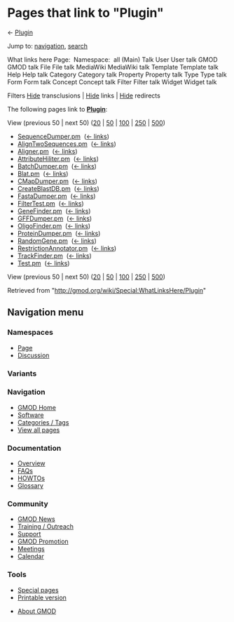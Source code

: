 <div id="mw-page-base" class="noprint">

</div>

<div id="mw-head-base" class="noprint">

</div>

<div id="content" class="mw-body" role="main">

<span id="top"></span>

<div id="mw-js-message" style="display:none;">

</div>



# <span dir="auto">Pages that link to "Plugin"</span>

<div id="bodyContent">

<div id="contentSub">

← <a href="/mediawiki/index.php?title=Plugin&amp;redirect=no"
class="mw-redirect" title="Plugin">Plugin</a>

</div>

<div id="jump-to-nav" class="mw-jump">

Jump to: [navigation](#mw-navigation), [search](#p-search)

</div>

<div id="mw-content-text">

What links here Page:  Namespace:  all (Main) Talk User User talk GMOD
GMOD talk File File talk MediaWiki MediaWiki talk Template Template talk
Help Help talk Category Category talk Property Property talk Type Type
talk Form Form talk Concept Concept talk Filter Filter talk Widget
Widget talk

Filters
[Hide](/mediawiki/index.php?title=Special:WhatLinksHere/Plugin&hidetrans=1 "Special:WhatLinksHere/Plugin")
transclusions \|
[Hide](/mediawiki/index.php?title=Special:WhatLinksHere/Plugin&hidelinks=1 "Special:WhatLinksHere/Plugin")
links \|
[Hide](/mediawiki/index.php?title=Special:WhatLinksHere/Plugin&hideredirs=1 "Special:WhatLinksHere/Plugin")
redirects

The following pages link to
**<a href="/wiki/Plugin" class="mw-redirect" title="Plugin">Plugin</a>**:

View (previous 50 \| next 50)
([20](/mediawiki/index.php?title=Special:WhatLinksHere/Plugin&limit=20 "Special:WhatLinksHere/Plugin")
\|
[50](/mediawiki/index.php?title=Special:WhatLinksHere/Plugin&limit=50 "Special:WhatLinksHere/Plugin")
\|
[100](/mediawiki/index.php?title=Special:WhatLinksHere/Plugin&limit=100 "Special:WhatLinksHere/Plugin")
\|
[250](/mediawiki/index.php?title=Special:WhatLinksHere/Plugin&limit=250 "Special:WhatLinksHere/Plugin")
\|
[500](/mediawiki/index.php?title=Special:WhatLinksHere/Plugin&limit=500 "Special:WhatLinksHere/Plugin"))

- [SequenceDumper.pm](/wiki/SequenceDumper.pm "SequenceDumper.pm") ‎
  <span class="mw-whatlinkshere-tools">([←
  links](/mediawiki/index.php?title=Special:WhatLinksHere&target=SequenceDumper.pm "Special:WhatLinksHere"))</span>
- [AlignTwoSequences.pm](/wiki/AlignTwoSequences.pm "AlignTwoSequences.pm")
  ‎ <span class="mw-whatlinkshere-tools">([←
  links](/mediawiki/index.php?title=Special:WhatLinksHere&target=AlignTwoSequences.pm "Special:WhatLinksHere"))</span>
- [Aligner.pm](/wiki/Aligner.pm "Aligner.pm") ‎
  <span class="mw-whatlinkshere-tools">([←
  links](/mediawiki/index.php?title=Special:WhatLinksHere&target=Aligner.pm "Special:WhatLinksHere"))</span>
- [AttributeHiliter.pm](/wiki/AttributeHiliter.pm "AttributeHiliter.pm")
  ‎ <span class="mw-whatlinkshere-tools">([←
  links](/mediawiki/index.php?title=Special:WhatLinksHere&target=AttributeHiliter.pm "Special:WhatLinksHere"))</span>
- [BatchDumper.pm](/wiki/BatchDumper.pm "BatchDumper.pm") ‎
  <span class="mw-whatlinkshere-tools">([←
  links](/mediawiki/index.php?title=Special:WhatLinksHere&target=BatchDumper.pm "Special:WhatLinksHere"))</span>
- [Blat.pm](/wiki/Blat.pm "Blat.pm") ‎
  <span class="mw-whatlinkshere-tools">([←
  links](/mediawiki/index.php?title=Special:WhatLinksHere&target=Blat.pm "Special:WhatLinksHere"))</span>
- [CMapDumper.pm](/wiki/CMapDumper.pm "CMapDumper.pm") ‎
  <span class="mw-whatlinkshere-tools">([←
  links](/mediawiki/index.php?title=Special:WhatLinksHere&target=CMapDumper.pm "Special:WhatLinksHere"))</span>
- [CreateBlastDB.pm](/wiki/CreateBlastDB.pm "CreateBlastDB.pm") ‎
  <span class="mw-whatlinkshere-tools">([←
  links](/mediawiki/index.php?title=Special:WhatLinksHere&target=CreateBlastDB.pm "Special:WhatLinksHere"))</span>
- [FastaDumper.pm](/wiki/FastaDumper.pm "FastaDumper.pm") ‎
  <span class="mw-whatlinkshere-tools">([←
  links](/mediawiki/index.php?title=Special:WhatLinksHere&target=FastaDumper.pm "Special:WhatLinksHere"))</span>
- [FilterTest.pm](/wiki/FilterTest.pm "FilterTest.pm") ‎
  <span class="mw-whatlinkshere-tools">([←
  links](/mediawiki/index.php?title=Special:WhatLinksHere&target=FilterTest.pm "Special:WhatLinksHere"))</span>
- [GeneFinder.pm](/wiki/GeneFinder.pm "GeneFinder.pm") ‎
  <span class="mw-whatlinkshere-tools">([←
  links](/mediawiki/index.php?title=Special:WhatLinksHere&target=GeneFinder.pm "Special:WhatLinksHere"))</span>
- [GFFDumper.pm](/wiki/GFFDumper.pm "GFFDumper.pm") ‎
  <span class="mw-whatlinkshere-tools">([←
  links](/mediawiki/index.php?title=Special:WhatLinksHere&target=GFFDumper.pm "Special:WhatLinksHere"))</span>
- [OligoFinder.pm](/wiki/OligoFinder.pm "OligoFinder.pm") ‎
  <span class="mw-whatlinkshere-tools">([←
  links](/mediawiki/index.php?title=Special:WhatLinksHere&target=OligoFinder.pm "Special:WhatLinksHere"))</span>
- [ProteinDumper.pm](/wiki/ProteinDumper.pm "ProteinDumper.pm") ‎
  <span class="mw-whatlinkshere-tools">([←
  links](/mediawiki/index.php?title=Special:WhatLinksHere&target=ProteinDumper.pm "Special:WhatLinksHere"))</span>
- [RandomGene.pm](/wiki/RandomGene.pm "RandomGene.pm") ‎
  <span class="mw-whatlinkshere-tools">([←
  links](/mediawiki/index.php?title=Special:WhatLinksHere&target=RandomGene.pm "Special:WhatLinksHere"))</span>
- [RestrictionAnnotator.pm](/wiki/RestrictionAnnotator.pm "RestrictionAnnotator.pm")
  ‎ <span class="mw-whatlinkshere-tools">([←
  links](/mediawiki/index.php?title=Special:WhatLinksHere&target=RestrictionAnnotator.pm "Special:WhatLinksHere"))</span>
- [TrackFinder.pm](/wiki/TrackFinder.pm "TrackFinder.pm") ‎
  <span class="mw-whatlinkshere-tools">([←
  links](/mediawiki/index.php?title=Special:WhatLinksHere&target=TrackFinder.pm "Special:WhatLinksHere"))</span>
- [Test.pm](/wiki/Test.pm "Test.pm") ‎
  <span class="mw-whatlinkshere-tools">([←
  links](/mediawiki/index.php?title=Special:WhatLinksHere&target=Test.pm "Special:WhatLinksHere"))</span>

View (previous 50 \| next 50)
([20](/mediawiki/index.php?title=Special:WhatLinksHere/Plugin&limit=20 "Special:WhatLinksHere/Plugin")
\|
[50](/mediawiki/index.php?title=Special:WhatLinksHere/Plugin&limit=50 "Special:WhatLinksHere/Plugin")
\|
[100](/mediawiki/index.php?title=Special:WhatLinksHere/Plugin&limit=100 "Special:WhatLinksHere/Plugin")
\|
[250](/mediawiki/index.php?title=Special:WhatLinksHere/Plugin&limit=250 "Special:WhatLinksHere/Plugin")
\|
[500](/mediawiki/index.php?title=Special:WhatLinksHere/Plugin&limit=500 "Special:WhatLinksHere/Plugin"))

</div>

<div class="printfooter">

Retrieved from "<http://gmod.org/wiki/Special:WhatLinksHere/Plugin>"

</div>

<div id="catlinks" class="catlinks catlinks-allhidden">

</div>

<div class="visualClear">

</div>

</div>

</div>

<div id="mw-navigation">

## Navigation menu

<div id="mw-head">



<div id="left-navigation">

<div id="p-namespaces" class="vectorTabs" role="navigation"
aria-labelledby="p-namespaces-label">

### Namespaces

- <span id="ca-nstab-main"><a href="/wiki/Plugin" accesskey="c"
  title="View the content page [c]">Page</a></span>
- <span id="ca-talk"><a
  href="/mediawiki/index.php?title=Talk:Plugin&amp;action=edit&amp;redlink=1"
  accesskey="t"
  title="Discussion about the content page [t]">Discussion</a></span>

</div>

<div id="p-variants" class="vectorMenu emptyPortlet" role="navigation"
aria-labelledby="p-variants-label">

### 

### Variants[](#)

<div class="menu">

</div>

</div>

</div>

<div id="right-navigation">





</div>



</div>

</div>

</div>

<div id="mw-panel">

<div id="p-logo" role="banner">

<a href="/wiki/Main_Page"
style="background-image: url(http://gmod.org/images/GMOD-cogs.png);"
title="Visit the main page"></a>

</div>

<div id="p-Navigation" class="portal" role="navigation"
aria-labelledby="p-Navigation-label">

### Navigation

<div class="body">

- <span id="n-GMOD-Home">[GMOD Home](/wiki/Main_Page)</span>
- <span id="n-Software">[Software](/wiki/GMOD_Components)</span>
- <span id="n-Categories-.2F-Tags">[Categories /
  Tags](/wiki/Categories)</span>
- <span id="n-View-all-pages">[View all
  pages](/wiki/Special:AllPages)</span>

</div>

</div>

<div id="p-Documentation" class="portal" role="navigation"
aria-labelledby="p-Documentation-label">

### Documentation

<div class="body">

- <span id="n-Overview">[Overview](/wiki/Overview)</span>
- <span id="n-FAQs">[FAQs](/wiki/Category:FAQ)</span>
- <span id="n-HOWTOs">[HOWTOs](/wiki/Category:HOWTO)</span>
- <span id="n-Glossary">[Glossary](/wiki/Glossary)</span>

</div>

</div>

<div id="p-Community" class="portal" role="navigation"
aria-labelledby="p-Community-label">

### Community

<div class="body">

- <span id="n-GMOD-News">[GMOD News](/wiki/GMOD_News)</span>
- <span id="n-Training-.2F-Outreach">[Training /
  Outreach](/wiki/Training_and_Outreach)</span>
- <span id="n-Support">[Support](/wiki/Support)</span>
- <span id="n-GMOD-Promotion">[GMOD
  Promotion](/wiki/GMOD_Promotion)</span>
- <span id="n-Meetings">[Meetings](/wiki/Meetings)</span>
- <span id="n-Calendar">[Calendar](/wiki/Calendar)</span>

</div>

</div>

<div id="p-tb" class="portal" role="navigation"
aria-labelledby="p-tb-label">

### Tools

<div class="body">

- <span id="t-specialpages"><a href="/wiki/Special:SpecialPages" accesskey="q"
  title="A list of all special pages [q]">Special pages</a></span>
- <span id="t-print"><a
  href="/mediawiki/index.php?title=Special:WhatLinksHere/Plugin&amp;printable=yes"
  rel="alternate" accesskey="p"
  title="Printable version of this page [p]">Printable version</a></span>

</div>

</div>

</div>

</div>

<div id="footer" role="contentinfo">

- <span id="footer-places-about">[About
  GMOD](/wiki/GMOD:About "GMOD:About")</span>

<!-- -->






</div>
